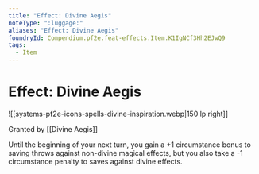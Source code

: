 ```yaml
---
title: "Effect: Divine Aegis"
noteType: ":luggage:"
aliases: "Effect: Divine Aegis"
foundryId: Compendium.pf2e.feat-effects.Item.K1IgNCf3Hh2EJwQ9
tags:
  - Item
---
```


# Effect: Divine Aegis
![[systems-pf2e-icons-spells-divine-inspiration.webp|150 lp right]]

Granted by [[Divine Aegis]]

Until the beginning of your next turn, you gain a +1 circumstance bonus to saving throws against non-divine magical effects, but you also take a -1 circumstance penalty to saves against divine effects.

